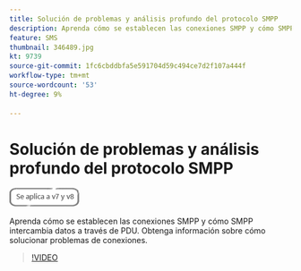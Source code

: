```yaml
---
title: Solución de problemas y análisis profundo del protocolo SMPP
description: Aprenda cómo se establecen las conexiones SMPP y cómo SMPP intercambia datos a través de PDU. Obtenga información sobre cómo solucionar problemas de conexiones.
feature: SMS
thumbnail: 346489.jpg
kt: 9739
source-git-commit: 1fc6cbddbfa5e591704d59c494ce7d2f107a444f
workflow-type: tm+mt
source-wordcount: '53'
ht-degree: 9%

---
```


# Solución de problemas y análisis profundo del protocolo SMPP

![Aplicable a las versiones 7 y 8](../assets/V7-V8-stamp.png)

Aprenda cómo se establecen las conexiones SMPP y cómo SMPP intercambia datos a través de PDU. Obtenga información sobre cómo solucionar problemas de conexiones.

>[!VIDEO](https://video.tv.adobe.com/v/346489?quality=12)
